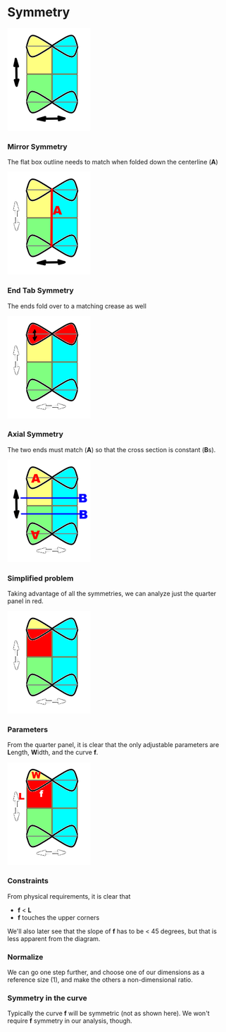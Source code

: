 # Symmetry

![](images/symmetry.png)

### Mirror Symmetry

The flat box outline needs to match when folded down the centerline (**A**)

![](images/symmetryA.png)

### End Tab Symmetry

The ends fold over to a matching crease as well

![](images/symmetryB.png)

### Axial Symmetry

The two ends must match (**A**) so that the cross section is constant (**B**s).

![](images/symmetryC.png)

### Simplified problem

Taking advantage of all the symmetries, we can analyze just the quarter panel in red.

![](images/symmetryD.png)

### Parameters

From the quarter panel, it is clear that the only adjustable parameters are **L**ength, **W**idth, and the curve **f**.

![](images/symmetryE.png)

### Constraints

From physical requirements, it is clear that 

* **f** < **L**
* **f** touches the upper corners

We'll also later see that the slope of **f** has to be < 45 degrees, but that is less apparent from the diagram.

### Normalize

We can go one step further, and choose one of our dimensions as a reference size (1), and make the others a non-dimensional ratio.

### Symmetry in the curve

Typically the curve **f** will be symmetric (not as shown here). We won't require **f** symmetry in our analysis, though. 